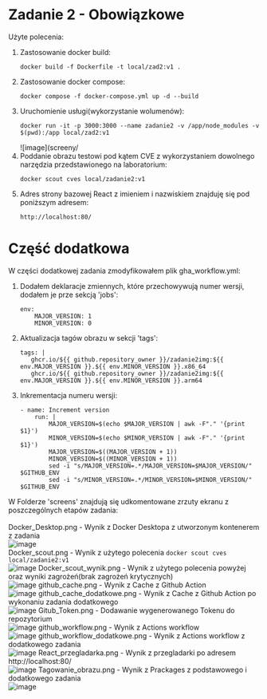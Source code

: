 # Zadanie 2 - Obowiązkowe

Użyte polecenia: 
1. Zastosowanie docker build:
    ```
    docker build -f Dockerfile -t local/zad2:v1 .
    ```
2. Zastosowanie docker compose:
    ```
    docker compose -f docker-compose.yml up -d --build
    ```
3. Uruchomienie usługi(wykorzystanie wolumenów):
    ```
    docker run -it -p 3000:3000 --name zadanie2 -v /app/node_modules -v $(pwd):/app local/zad2:v1
    ```
    ![image](screeny/
4. Poddanie obrazu testowi pod kątem CVE z wykorzystaniem dowolnego narzędzia przedstawionego na laboratorium:
    ```
    docker scout cves local/zadanie2:v1
    ```
5. Adres strony bazowej React z imieniem i nazwiskiem znajduję się pod poniższym adresem:
     ```
     http://localhost:80/
     ```

# Część dodatkowa

W części dodatkowej zadania zmodyfikowałem plik gha_workflow.yml:
1. Dodałem deklaracje zmiennych, które przechowywują numer wersji, dodałem je prze sekcją 'jobs':
    ```
    env: 
        MAJOR_VERSION: 1 
        MINOR_VERSION: 0
    ```
2. Aktualizacja tagów obrazu w sekcji 'tags':
    ```
    tags: |
       ghcr.io/${{ github.repository_owner }}/zadanie2img:${{ env.MAJOR_VERSION }}.${{ env.MINOR_VERSION }}.x86_64
       ghcr.io/${{ github.repository_owner }}/zadanie2img:${{ env.MAJOR_VERSION }}.${{ env.MINOR_VERSION }}.arm64
    ```
4. Inkrementacja numeru wersji:
    ```
   - name: Increment version
        run: |
            MAJOR_VERSION=$(echo $MAJOR_VERSION | awk -F"." '{print $1}')
            MINOR_VERSION=$(echo $MINOR_VERSION | awk -F"." '{print $1}')
            MAJOR_VERSION=$((MAJOR_VERSION + 1))
            MINOR_VERSION=$((MINOR_VERSION + 1))
            sed -i "s/MAJOR_VERSION=.*/MAJOR_VERSION=$MAJOR_VERSION/" $GITHUB_ENV
            sed -i "s/MINOR_VERSION=.*/MINOR_VERSION=$MINOR_VERSION/" $GITHUB_ENV
     ```



W Folderze 'screens' znajdują się udkomentowane zrzuty ekranu z poszczególnych etapów zadania: <br><br>
Docker_Desktop.png - Wynik z Docker Desktopa z utworzonym kontenerem z zadania <br>
![image](screeny/Docker_Desktop.png)<br>
Docker_scout.png - Wynik z użytego polecenia ` docker scout cves local/zadanie2:v1 ` <br>
![image](screeny/Docker_scout.png)
Docker_scout_wynik.png - Wynik z użytego polecenia powyżej oraz wyniki zagrożeń(brak zagrożeń krytycznych) <br>
![image](screeny/Docker_scout_wyniki.png)
github_cache.png - Wynik z Cache z Github Action <br>
![image](screeny/github_cache.png)
github_cache_dodatkowe.png - Wynik z Cache z Github Action po wykonaniu zadania dodatkowego <br>
![image](screeny/github_cache_dodatkowe.png)
Gitub_Token.png - Dodawanie wygenerowanego Tokenu do repozytorium <br>
![image](screeny/Github_Token.png)
github_workflow.png - Wynik z Actions workflow <br>
![image](screeny/github_workflow.png)
github_workflow_dodatkowe.png - Wynik z Actions workflow z dodatkowego zadania <br>
![image](screeny/github_workflow_dodatkowe.png) 
React_przegladarka.png - Wynik z przegladarki po adresem http://localhost:80/ <br>
![image](screeny/React_przegladarka.png)
Tagowanie_obrazu.png - Wynik z Prackages z podstawowego i dodatkowego zadania <br>
![image](screeny/Tagowanie_obrazu.png)



